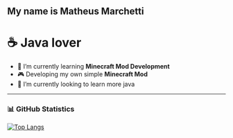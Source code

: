 ## My name is Matheus Marchetti
# :coffee: Java lover

- :gem: I’m currently learning **Minecraft Mod Development**
- :video_game: Developing my own simple **Minecraft Mod**
- 🌱 I’m currently looking to learn more java 
---
### 📊 GitHub Statistics

[![Top Langs](https://github-readme-stats.vercel.app/api/top-langs/?username=Mathchety&layout=compact&theme=dark)](https://github.com/anuraghazra/github-readme-stats)

<!--
**Mathchety/Mathchety** is a ✨ _special_ ✨ repository because its `README.md` (this file) appears on your GitHub profile.

Here are some ideas to get you started:

- 🔭 I’m currently working on ...
- 🌱 I’m currently learning ...
- 👯 I’m looking to collaborate on ...
- 🤔 I’m looking for help with ...
- 💬 Ask me about ...
- 📫 How to reach me: ...
- 😄 Pronouns: ...
- ⚡ Fun fact: ...
-->

